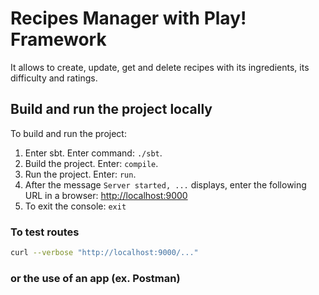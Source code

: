 # Recipes Manager with Play! Framework

It allows to create, update, get and delete recipes with its ingredients, its difficulty and ratings.


## Build and run the project locally

To build and run the project:

1. Enter sbt. Enter command: `./sbt`.
2. Build the project. Enter: `compile`.
3. Run the project. Enter: `run`.
4. After the message `Server started, ...` displays, enter the following URL in a browser: <http://localhost:9000>
5. To exit the console: `exit`

### To test routes
```sh 
curl --verbose "http://localhost:9000/..."
```

### or the use of an app (ex. Postman)